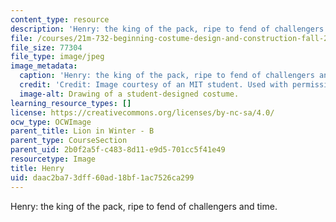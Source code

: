 ```yaml
---
content_type: resource
description: 'Henry: the king of the pack, ripe to fend of challengers and time.'
file: /courses/21m-732-beginning-costume-design-and-construction-fall-2008/daac2ba73dff60ad18bf1ac7526ca299_henry1.jpg
file_size: 77304
file_type: image/jpeg
image_metadata:
  caption: 'Henry: the king of the pack, ripe to fend of challengers and time.'
  credit: 'Credit: Image courtesy of an MIT student. Used with permission.'
  image-alt: Drawing of a student-designed costume.
learning_resource_types: []
license: https://creativecommons.org/licenses/by-nc-sa/4.0/
ocw_type: OCWImage
parent_title: Lion in Winter - B
parent_type: CourseSection
parent_uid: 2b0f2a5f-c483-8d11-e9d5-701cc5f41e49
resourcetype: Image
title: Henry
uid: daac2ba7-3dff-60ad-18bf-1ac7526ca299
---
```

Henry: the king of the pack, ripe to fend of challengers and time.